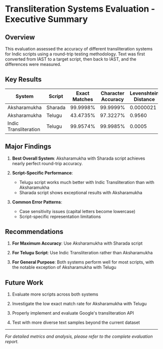 # Transliteration Systems Evaluation - Executive Summary

## Overview

This evaluation assessed the accuracy of different transliteration systems for Indic scripts using a round-trip testing methodology. Text was first converted from IAST to a target script, then back to IAST, and the differences were measured.

## Key Results

| System | Script | Exact Matches | Character Accuracy | Levenshtein Distance |
|--------|--------|---------------|-------------------|----------------------|
| Aksharamukha | Sharada | 99.9998% | 99.9999% | 0.0000021 |
| Aksharamukha | Telugu | 43.4735% | 97.3227% | 0.9560 |
| Indic Transliteration | Telugu | 99.9574% | 99.9985% | 0.0005 |

## Major Findings

1. **Best Overall System**: Aksharamukha with Sharada script achieves nearly perfect round-trip accuracy.

2. **Script-Specific Performance**: 
   - Telugu script works much better with Indic Transliteration than with Aksharamukha
   - Sharada script shows exceptional results with Aksharamukha

3. **Common Error Patterns**:
   - Case sensitivity issues (capital letters become lowercase)
   - Script-specific representation limitations

## Recommendations

1. **For Maximum Accuracy**: Use Aksharamukha with Sharada script

2. **For Telugu Script**: Use Indic Transliteration rather than Aksharamukha

3. **For General Purpose**: Both systems perform well for most scripts, with the notable exception of Aksharamukha with Telugu

## Future Work

1. Evaluate more scripts across both systems

2. Investigate the low exact match rate for Aksharamukha with Telugu

3. Properly implement and evaluate Google's transliteration API

4. Test with more diverse text samples beyond the current dataset

---

*For detailed metrics and analysis, please refer to the complete evaluation report.* 